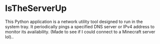 # IsTheServerUp
This Python application is a network utility tool designed to run in the system tray. It periodically pings a specified DNS server or IPv4 address to monitor its availability. (Made to see if I could connect to a Minecraft server lol)..

